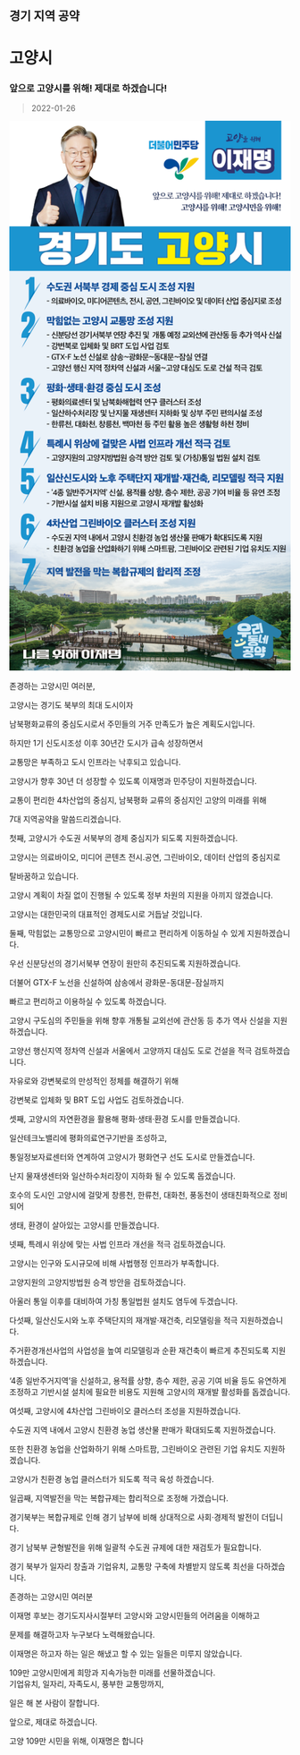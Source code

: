 ## 경기 지역 공약

# 고양시

### 앞으로 고양시를 위해! 제대로 하겠습니다!
> 2022-01-26

![고양시 지역공약](./005_009_002.png)

존경하는 고양시민 여러분,

 

고양시는 경기도 북부의 최대 도시이자 

남북평화교류의 중심도시로서 주민들의 거주 만족도가 높은 계획도시입니다. 

하지만 1기 신도시조성 이후 30년간 도시가 급속 성장하면서

교통망은 부족하고 도시 인프라는 낙후되고 있습니다. 

 

고양시가 향후 30년 더 성장할 수 있도록 이재명과 민주당이 지원하겠습니다. 

 

교통이 편리한 4차산업의 중심지, 남북평화 교류의 중심지인 고양의 미래를 위해 

7대 지역공약을 말씀드리겠습니다.

 

첫째, 고양시가 수도권 서북부의 경제 중심지가 되도록 지원하겠습니다.

고양시는 의료바이오, 미디어 콘텐츠 전시․공연, 그린바이오, 데이터 산업의 중심지로 

탈바꿈하고 있습니다. 

고양시 계획이 차질 없이 진행될 수 있도록 정부 차원의 지원을 아끼지 않겠습니다.

고양시는 대한민국의 대표적인 경제도시로 거듭날 것입니다.

 

둘째, 막힘없는 교통망으로 고양시민이 빠르고 편리하게 이동하실 수 있게 지원하겠습니다. 

우선 신분당선의 경기서북부 연장이 원만히 추진되도록 지원하겠습니다. 

더불어 GTX-F 노선을 신설하여 삼송에서 광화문-동대문-잠실까지 

빠르고 편리하고 이용하실 수 있도록 하겠습니다. 

고양시 구도심의 주민들을 위해 향후 개통될 교외선에 관산동 등 추가 역사 신설을 지원하겠습니다. 

고양선 행신지역 정차역 신설과 서울에서 고양까지 대심도 도로 건설을 적극 검토하겠습니다. 

자유로와 강변북로의 만성적인 정체를 해결하기 위해 

강변북로 입체화 및 BRT 도입 사업도 검토하겠습니다.

 

셋째, 고양시의 자연환경을 활용해 평화·생태·환경 도시를 만들겠습니다.

일산테크노밸리에 평화의료연구기반을 조성하고,  

통일정보자료센터와 연계하여 고양시가 평화연구 선도 도시로 만들겠습니다. 

난지 물재생센터와 일산하수처리장이 지하화 될 수 있도록 돕겠습니다.  

호수의 도시인 고양시에 걸맞게 창릉천, 한류천, 대화천, 풍동천이 생태친화적으로 정비되어 

생태, 환경이 살아있는 고양시를 만들겠습니다. 

 

넷째, 특례시 위상에 맞는 사법 인프라 개선을 적극 검토하겠습니다. 

고양시는 인구와 도시규모에 비해 사법행정 인프라가 부족합니다. 

고양지원의 고양지방법원 승격 방안을 검토하겠습니다. 

아울러 통일 이후를 대비하여 가칭 통일법원 설치도 염두에 두겠습니다. 

 

다섯째, 일산신도시와 노후 주택단지의 재개발·재건축, 리모델링을 적극 지원하겠습니다. 

주거환경개선사업의 사업성을 높여 리모델링과 순환 재건축이 빠르게 추진되도록 지원하겠습니다. 

‘4종 일반주거지역’을 신설하고, 용적률 상향, 층수 제한, 공공 기여 비율 등도 유연하게 조정하고 기반시설 설치에 필요한 비용도 지원해 고양시의 재개발 활성화를 돕겠습니다. 

 

여섯째, 고양시에 4차산업 그린바이오 클러스터 조성을 지원하겠습니다.

수도권 지역 내에서 고양시 친환경 농업 생산물 판매가 확대되도록 지원하겠습니다.

또한 친환경 농업을 산업화하기 위해 스마트팜, 그린바이오 관련된 기업 유치도 지원하겠습니다. 

고양시가 친환경 농업 클러스터가 되도록 적극 육성 하겠습니다.

  

일곱째, 지역발전을 막는 복합규제는 합리적으로 조정해 가겠습니다.  

경기북부는 복합규제로 인해 경기 남부에 비해 상대적으로 사회·경제적 발전이 더딥니다. 

경기 남북부 균형발전을 위해 일괄적 수도권 규제에 대한 재검토가 필요합니다.

경기 북부가 일자리 창출과 기업유치, 교통망 구축에 차별받지 않도록 최선을 다하겠습니다.  

 

존경하는 고양시민 여러분

이재명 후보는 경기도지사시절부터 고양시와 고양시민들의 어려움을 이해하고 

문제를 해결하고자 누구보다 노력해왔습니다. 

 

이재명은 하고자 하는 일은 해냈고 할 수 있는 일들은 미루지 않았습니다.

 

109만 고양시민에게 희망과 지속가능한 미래를 선물하겠습니다.  
기업유치, 일자리, 자족도시, 풍부한 교통망까지, 

 

일은 해 본 사람이 잘합니다.

 

앞으로, 제대로 하겠습니다.

고양 109만 시민을 위해, 이재명은 합니다 

						